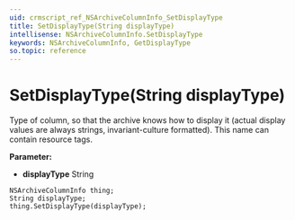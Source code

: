 ```yaml
---
uid: crmscript_ref_NSArchiveColumnInfo_SetDisplayType
title: SetDisplayType(String displayType)
intellisense: NSArchiveColumnInfo.SetDisplayType
keywords: NSArchiveColumnInfo, GetDisplayType
so.topic: reference
---
```


# SetDisplayType(String displayType)

Type of column, so that the archive knows how to display it (actual display values are always strings, invariant-culture formatted). This name can contain resource tags.

**Parameter:** 
 - **displayType** String

```crmscript
NSArchiveColumnInfo thing;
String displayType;
thing.SetDisplayType(displayType);
```

